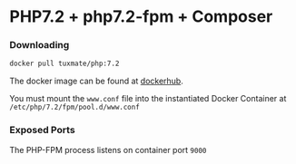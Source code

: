 # PHP7.2 + php7.2-fpm + Composer

### Downloading
```bash
docker pull tuxmate/php:7.2
```

The docker image can be found at [dockerhub](https://hub.docker.com/r/tuxmate/php/).

You must mount the `www.conf` file into the instantiated Docker Container at `/etc/php/7.2/fpm/pool.d/www.conf`

### Exposed Ports

The PHP-FPM process listens on container port `9000`

